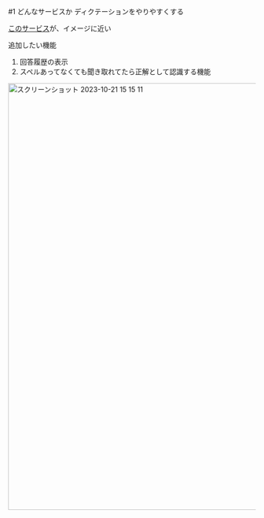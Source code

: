 #1 どんなサービスか
ディクテーションをやりやすくする

[このサービス](https://speechling.com/jp/dictation/english)が、イメージに近い

追加したい機能
1. 回答履歴の表示
2. スペルあってなくても聞き取れてたら正解として認識する機能
  <img width="866" alt="スクリーンショット 2023-10-21 15 15 11" src="https://github.com/ishihara-plasticity/listening-english/assets/123283264/6cc71962-1314-4e2a-9f24-f57f2ffe619a">
